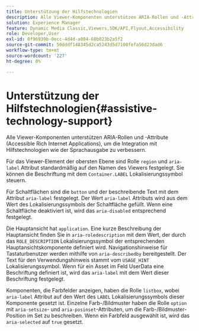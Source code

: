 ```yaml
---
title: Unterstützung der Hilfstechnologien
description: Alle Viewer-Komponenten unterstützen ARIA-Rollen und -Attribute (Accessible Rich Internet Applications), um die Integration mit Hilfstechnologien wie der Sprachausgabe zu verbessern.
solution: Experience Manager
feature: Dynamic Media Classic,Viewers,SDK/API,Flyout,Accessibility
role: Developer,User
exl-id: 0f96939b-0ecc-4d4d-a084-60b023b2a5f2
source-git-commit: 50dddf148345d2ca5243d5d7108fefa56d23dad6
workflow-type: tm+mt
source-wordcount: '227'
ht-degree: 0%

---
```


# Unterstützung der Hilfstechnologien{#assistive-technology-support}

Alle Viewer-Komponenten unterstützen ARIA-Rollen und -Attribute (Accessible Rich Internet Applications), um die Integration mit Hilfstechnologien wie der Sprachausgabe zu verbessern.

Für das Viewer-Element der obersten Ebene sind Rolle `region` und `aria-label` Attribut standardmäßig auf den Namen des Viewers festgelegt. Sie können die Beschriftung mit dem `Container.LABEL` Lokalisierungssymbol steuern.

Für Schaltflächen sind die `button` und der beschreibende Text mit dem Attribut `aria-label` festgelegt. Der Wert `aria-label` Attributs wird aus dem Wert des Lokalisierungssymbols der Schaltfläche gefüllt. Wenn eine Schaltfläche deaktiviert ist, wird das `aria-disabled` entsprechend festgelegt.

Die Hauptansicht hat `application`. Eine kurze Beschreibung der Hauptansicht finden Sie in `aria-roledescription` mit dem Wert, der durch das `ROLE_DESCRIPTION` Lokalisierungssymbol der entsprechenden Hauptansichtskomponente definiert wird. Navigationshinweise für Tastaturbenutzer werden mithilfe von `aria-describedby` bereitgestellt. Der Text für den Verwendungshinweis stammt vom `USAGE_HINT` Lokalisierungssymbol. Wenn für ein Asset im Feld UserData eine Beschriftung definiert ist, wird das `aria-label` mit dem Wert dieser Beschriftung festgelegt.

Komponenten, die Farbfelder anzeigen, haben die Rolle `listbox`, wobei `aria-label` Attribut auf den Wert des `LABEL` Lokalisierungssymbols dieser Komponente gesetzt ist. Einzelne Farb-/Bildmuster haben die Rolle `option` mit `aria-setsize`- und `aria-posinset`-Attributen, um die Farb-/Bildmuster-Position im Set zu beschreiben. Wenn ein Farbfeld ausgewählt ist, wird das `aria-selected` auf `true` gesetzt.
